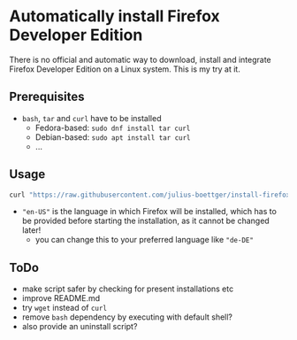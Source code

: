# Automatically install Firefox Developer Edition

There is no official and automatic way to download, install and integrate Firefox Developer Edition on a Linux system. This is my try at it.

## Prerequisites
- `bash`, `tar` and `curl` have to be installed
  - Fedora-based: `sudo dnf install tar curl`
  - Debian-based: `sudo apt install tar curl`
  - ...

## Usage
```bash
curl "https://raw.githubusercontent.com/julius-boettger/install-firefox-dev-linux/master/install_firefox_dev.sh" | bash -s "en-US"
```
- `"en-US"` is the language in which Firefox will be installed, which has to be provided before starting the installation, as it cannot be changed later!
  - you can change this to your preferred language like `"de-DE"`

## ToDo
- make script safer by checking for present installations etc
- improve README.md
- try `wget` instead of `curl`
- remove `bash` dependency by executing with default shell?
- also provide an uninstall script?
